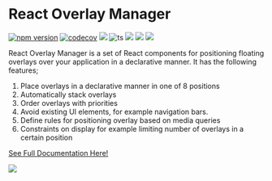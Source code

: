 # React Overlay Manager
[![npm version](https://badge.fury.io/js/react-overlay-manager.svg)](https://www.npmjs.com/package/react-overlay-manager)
[![codecov](https://codecov.io/gh/ammanvedi/react-overlay-manager/branch/master/graph/badge.svg?token=FMZZ527BNG)](https://codecov.io/gh/ammanvedi/react-overlay-manager)
[![](https://img.shields.io/badge/%F0%9F%93%96-Documentation-blue)](https://ammanvedi.github.io/react-overlay-manager/?path=/story/documentation-introduction--page)
![ts](https://img.shields.io/github/languages/top/ammanvedi/react-overlay-manager)
[![](https://img.shields.io/npm/dw/react-overlay-manager)](https://www.npmjs.com/package/react-overlay-manager)
[![](https://img.shields.io/npm/l/react-overlay-manager)](https://www.npmjs.com/package/react-overlay-manager)
[![](https://img.shields.io/bundlephobia/minzip/react-overlay-manager)](https://bundlephobia.com/package/react-overlay-manager@2.0.6)

React Overlay Manager is a set of React components for positioning floating overlays over your application
in a declarative manner. It has the following features;

1. Place overlays in a declarative manner in one of 8 positions
2. Automatically stack overlays
3. Order overlays with priorities
4. Avoid existing UI elements, for example navigation bars.
5. Define rules for positioning overlay based on media queries
6. Constraints on display for example limiting number of overlays in a certain position

[See Full Documentation Here!](https://ammanvedi.github.io/react-overlay-manager/?path=/story/documentation-introduction--page)

![](https://i.imgur.com/cykX35z.gif)